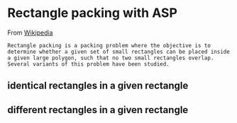 # Rectangle packing with ASP

From [Wikipedia](https://en.wikipedia.org/wiki/Rectangle_packing)
```
Rectangle packing is a packing problem where the objective is to determine whether a given set of small rectangles can be placed inside a given large polygon, such that no two small rectangles overlap. Several variants of this problem have been studied. 
```

## identical rectangles in a given rectangle

## different rectangles in a given rectangle
